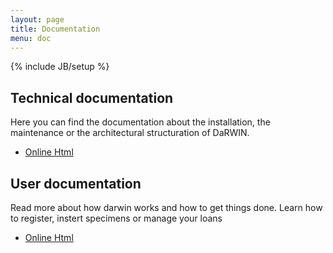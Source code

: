 ```yaml
---
layout: page
title: Documentation
menu: doc
---
```

{% include JB/setup %}

## Technical documentation

Here you can find the documentation about the installation, the maintenance
or the architectural structuration of DaRWIN.

* [Online Html](tech/)

## User documentation

Read more about how darwin works and how to get things done.
Learn how to register, instert specimens or manage your loans

* [Online Html](user/)